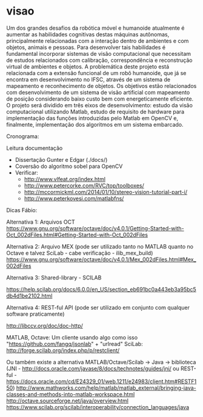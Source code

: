 # visao

Um dos grandes desafios da robótica móvel e humanoide atualmente é aumentar as habilidades cognitivas destas máquinas autônomas, principalmente relacionadas com a interação dentro de ambientes e com objetos, animais e pessoas. Para desenvolver tais habilidades é fundamental incorporar sistemas de visão computacional que necessitam de estudos relacionados com calibração, correspondência e reconstrução  virtual de ambientes e objetos.
A problemática deste projeto está relacionada com a extensão funcional de um robô humanoide, que já se encontra em desenvolvimento no IFSC, através de um sistema de mapeamento e reconhecimento de objetos. Os objetivos estão relacionados com desenvolvimento de um sistema de visão artificial com mapeamento de posição considerando baixo custo bem com energeticamente eficiente.
O projeto será dividido em três eixos de desenvolvimento: estudo da visão computacional utilizando Matlab, estudo de requisito de hardware para implementação das funções introduzidas pelo Matlab em OpenCV e, finalmente, implementação dos algoritmos em um sistema embarcado.

Cronograma:

Leitura documentação
 - Dissertação Gunter e Edgar (./docs/)
 - Coversão do algoritmo sobel para OpenCV
 - Verificar:
   - http://www.vlfeat.org/index.html
   - http://www.petercorke.com/RVC/top/toolboxes/
   - http://mccormickml.com/2014/01/10/stereo-vision-tutorial-part-i/
   - http://www.peterkovesi.com/matlabfns/
   
Dicas Fábio:

Alternativa 1: Arquivos OCT 
https://www.gnu.org/software/octave/doc/v4.0.1/Getting-Started-with-Oct_002dFiles.html#Getting-Started-with-Oct_002dFiles

Alternativa 2: Arquivo MEX (pode ser utilizado tanto no MATLAB quanto no Octave e talvez SciLab - cabe verificação - ilib_mex_build)
https://www.gnu.org/software/octave/doc/v4.0.1/Mex_002dFiles.html#Mex_002dFiles

Alternativa 3: Shared-library - SCILAB

https://help.scilab.org/docs/6.0.0/en_US/section_eb691bc0a443eb3a95bc5db4d1be2102.html

Alternativa 4: REST-ful API (pode ser utilizado em conjunto com qualquer software praticamente)

http://libccv.org/doc/doc-http/

MATLAB, Octave: Um cliente usando algo como isso "https://github.com/fangq/jsonlab" + "urlread"
SciLab: http://forge.scilab.org/index.php/p/restclient/

Ou também existe a alternativa MATLAB/Octave/Scilab -> Java -> biblioteca (JNI - http://docs.oracle.com/javase/8/docs/technotes/guides/jni/ ou REST-ful - https://docs.oracle.com/cd/E24329_01/web.1211/e24983/client.htm#RESTF150)
http://www.mathworks.com/help/matlab/matlab_external/bringing-java-classes-and-methods-into-matlab-workspace.html
http://octave.sourceforge.net/java/overview.html
https://www.scilab.org/scilab/interoperability/connection_languages/java
